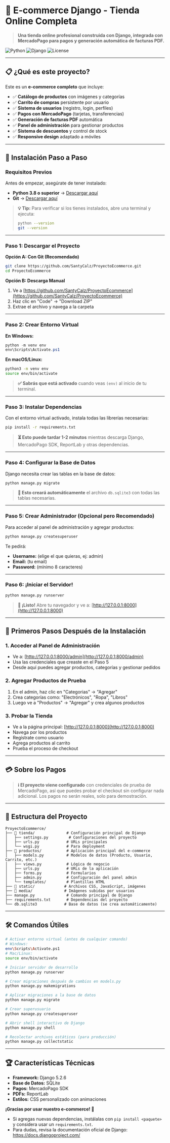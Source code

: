 # 🛒 E-commerce Django - Tienda Online Completa

> **Una tienda online profesional construida con Django, integrada con MercadoPago para pagos y generación automática de facturas PDF.**

![Python](https://img.shields.io/badge/Python-3.8+-blue.svg)
![Django](https://img.shields.io/badge/Django-5.2.6-green.svg)
![License](https://img.shields.io/badge/License-MIT-yellow.svg)

---

## 📋 **¿Qué es este proyecto?**

Este es un **e-commerce completo** que incluye:

- ✅ **Catálogo de productos** con imágenes y categorías
- ✅ **Carrito de compras** persistente por usuario  
- ✅ **Sistema de usuarios** (registro, login, perfiles)
- ✅ **Pagos con MercadoPago** (tarjetas, transferencias)
- ✅ **Generación de facturas PDF** automática
- ✅ **Panel de administración** para gestionar productos
- ✅ **Sistema de descuentos** y control de stock
- ✅ **Responsive design** adaptado a móviles

---

## 🚀 **Instalación Paso a Paso**

### **Requisitos Previos**

Antes de empezar, asegúrate de tener instalado:

- **Python 3.8 o superior** → [Descargar aquí](https://www.python.org/downloads/)
- **Git** → [Descargar aquí](https://git-scm.com/downloads)

> **💡 Tip:** Para verificar si los tienes instalados, abre una terminal y ejecuta:
> ```bash
> python --version
> git --version
> ```

---

### **Paso 1: Descargar el Proyecto**

**Opción A: Con Git (Recomendado)**
```bash
git clone https://github.com/SantyCalz/ProyectoEcommerce.git
cd ProyectoEcommerce
```

**Opción B: Descarga Manual**
1. Ve a [https://github.com/SantyCalz/ProyectoEcommerce](https://github.com/SantyCalz/ProyectoEcommerce)
2. Haz clic en "Code" → "Download ZIP"
3. Extrae el archivo y navega a la carpeta

---

### **Paso 2: Crear Entorno Virtual**

**En Windows:**
```powershell
python -m venv env
env\Scripts\Activate.ps1
```

**En macOS/Linux:**
```bash
python3 -m venv env
source env/bin/activate
```

> **✅ Sabrás que está activado** cuando veas `(env)` al inicio de tu terminal.

---

### **Paso 3: Instalar Dependencias**

Con el entorno virtual activado, instala todas las librerías necesarias:

```bash
pip install -r requirements.txt
```

> **⏳ Esto puede tardar 1-2 minutos** mientras descarga Django, MercadoPago SDK, ReportLab y otras dependencias.

---

### **Paso 4: Configurar la Base de Datos**

Django necesita crear las tablas en la base de datos:

```bash
python manage.py migrate
```

> **💾 Esto creará automáticamente** el archivo `db.sqlite3` con todas las tablas necesarias.

---

### **Paso 5: Crear Administrador (Opcional pero Recomendado)**

Para acceder al panel de administración y agregar productos:

```bash
python manage.py createsuperuser
```

Te pedirá:
- **Username:** (elige el que quieras, ej: admin)
- **Email:** (tu email)
- **Password:** (mínimo 8 caracteres)

---

### **Paso 6: ¡Iniciar el Servidor!**

```bash
python manage.py runserver
```

> **🎉 ¡Listo!** Abre tu navegador y ve a: [http://127.0.0.1:8000](http://127.0.0.1:8000)

---

## 🎯 **Primeros Pasos Después de la Instalación**

### **1. Acceder al Panel de Administración**
- Ve a: [http://127.0.0.1:8000/admin](http://127.0.0.1:8000/admin)
- Usa las credenciales que creaste en el Paso 5
- Desde aquí puedes agregar productos, categorías y gestionar pedidos

### **2. Agregar Productos de Prueba**
1. En el admin, haz clic en "Categorias" → "Agregar"
2. Crea categorías como: "Electrónicos", "Ropa", "Libros"
3. Luego ve a "Productos" → "Agregar" y crea algunos productos

### **3. Probar la Tienda**
- Ve a la página principal: [http://127.0.0.1:8000](http://127.0.0.1:8000)
- Navega por los productos
- Regístrate como usuario
- Agrega productos al carrito
- Prueba el proceso de checkout

---

## 💳 **Sobre los Pagos**

> **ℹ️ El proyecto viene configurado** con credenciales de prueba de MercadoPago, así que puedes probar el checkout sin configurar nada adicional. Los pagos no serán reales, solo para demostración.

---

## 📁 **Estructura del Proyecto**

```
ProyectoEcommerce/
├── 📁 tienda/              # Configuración principal de Django
│   ├── settings.py         # Configuraciones del proyecto
│   ├── urls.py            # URLs principales
│   └── wsgi.py            # Para deployment
├── 📁 productos/           # Aplicación principal del e-commerce
│   ├── models.py          # Modelos de datos (Producto, Usuario, Carrito, etc.)
│   ├── views.py           # Lógica de negocio
│   ├── urls.py            # URLs de la aplicación
│   ├── forms.py           # Formularios
│   ├── admin.py           # Configuración del panel admin
│   └── templates/         # Plantillas HTML
├── 📁 static/             # Archivos CSS, JavaScript, imágenes
├── 📁 media/              # Imágenes subidas por usuarios
├── manage.py              # Comando principal de Django
├── requirements.txt       # Dependencias del proyecto
└── db.sqlite3            # Base de datos (se crea automáticamente)
```

---

## 🛠️ **Comandos Útiles**

```bash
# Activar entorno virtual (antes de cualquier comando)
# Windows:
env\Scripts\Activate.ps1
# Mac/Linux:
source env/bin/activate

# Iniciar servidor de desarrollo
python manage.py runserver

# Crear migraciones después de cambios en models.py
python manage.py makemigrations

# Aplicar migraciones a la base de datos
python manage.py migrate

# Crear superusuario
python manage.py createsuperuser

# Abrir shell interactivo de Django
python manage.py shell

# Recolectar archivos estáticos (para producción)
python manage.py collectstatic
```

---

## 🏆 **Características Técnicas**

- **Framework:** Django 5.2.6
- **Base de Datos:** SQLite 
- **Pagos:** MercadoPago SDK
- **PDFs:** ReportLab
- **Estilos:** CSS personalizado con animaciones

**¡Gracias por usar nuestro e-commerce! 🎉**
- Si agregas nuevas dependencias, instálalas con `pip install <paquete>` y considera usar un `requirements.txt`.
- Para dudas, revisa la documentación oficial de Django: https://docs.djangoproject.com/